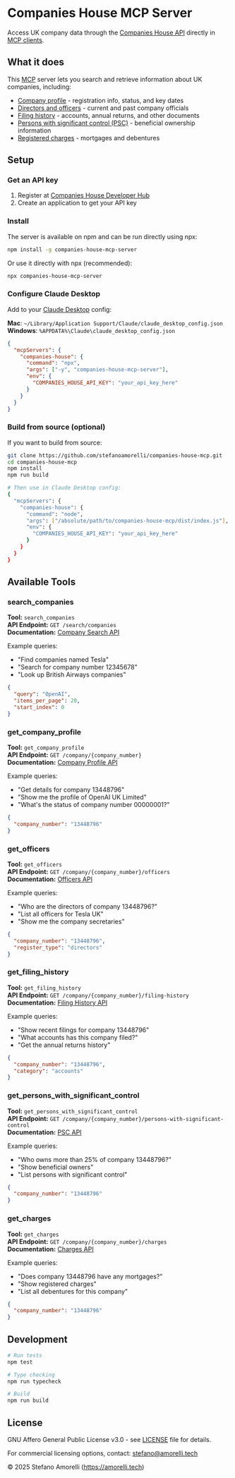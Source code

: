 # Companies House MCP Server

Access UK company data through the [Companies House API](https://developer.company-information.service.gov.uk/api/docs/) directly in [MCP clients](https://modelcontextprotocol.io/clients).

## What it does

This [MCP](https://modelcontextprotocol.io) server lets you search and retrieve information about UK companies, including:
- [Company profile](https://developer.company-information.service.gov.uk/api/docs/company/company_number/readCompanyProfile.html) - registration info, status, and key dates
- [Directors and officers](https://developer.company-information.service.gov.uk/api/docs/company/company_number/officers/officerList.html) - current and past company officials
- [Filing history](https://developer.company-information.service.gov.uk/api/docs/company/company_number/filing-history/getFilingHistoryList.html) - accounts, annual returns, and other documents
- [Persons with significant control (PSC)](https://developer.company-information.service.gov.uk/api/docs/company/company_number/persons-with-significant-control/listPersonsWithSignificantControl.html) - beneficial ownership information
- [Registered charges](https://developer.company-information.service.gov.uk/api/docs/company/company_number/charges/getChargeList.html) - mortgages and debentures

## Setup

### Get an API key

1. Register at [Companies House Developer Hub](https://developer.company-information.service.gov.uk/)
2. Create an application to get your API key

### Install

The server is available on npm and can be run directly using npx:

```bash
npm install -g companies-house-mcp-server
```

Or use it directly with npx (recommended):

```bash
npx companies-house-mcp-server
```

### Configure Claude Desktop

Add to your [Claude Desktop](https://claude.ai/download) config:

**Mac**: `~/Library/Application Support/Claude/claude_desktop_config.json`  
**Windows**: `%APPDATA%\Claude\claude_desktop_config.json`

```json
{
  "mcpServers": {
    "companies-house": {
      "command": "npx",
      "args": ["-y", "companies-house-mcp-server"],
      "env": {
        "COMPANIES_HOUSE_API_KEY": "your_api_key_here"
      }
    }
  }
}
```

### Build from source (optional)

If you want to build from source:

```bash
git clone https://github.com/stefanoamorelli/companies-house-mcp.git
cd companies-house-mcp
npm install
npm run build

# Then use in Claude Desktop config:
{
  "mcpServers": {
    "companies-house": {
      "command": "node",
      "args": ["/absolute/path/to/companies-house-mcp/dist/index.js"],
      "env": {
        "COMPANIES_HOUSE_API_KEY": "your_api_key_here"
      }
    }
  }
}
```

## Available Tools

### search_companies
**Tool:** `search_companies`  
**API Endpoint:** `GET /search/companies`  
**Documentation:** [Company Search API](https://developer.company-information.service.gov.uk/api/docs/search/companies/companysearch.html)

Example queries:
- "Find companies named Tesla"
- "Search for company number 12345678"
- "Look up British Airways companies"

```json
{
  "query": "OpenAI",
  "items_per_page": 20,
  "start_index": 0
}
```

### get_company_profile
**Tool:** `get_company_profile`  
**API Endpoint:** `GET /company/{company_number}`  
**Documentation:** [Company Profile API](https://developer.company-information.service.gov.uk/api/docs/company/company_number/readCompanyProfile.html)

Example queries:
- "Get details for company 13448796"
- "Show me the profile of OpenAI UK Limited"
- "What's the status of company number 00000001?"

```json
{
  "company_number": "13448796"
}
```

### get_officers
**Tool:** `get_officers`  
**API Endpoint:** `GET /company/{company_number}/officers`  
**Documentation:** [Officers API](https://developer.company-information.service.gov.uk/api/docs/company/company_number/officers/officerList.html)

Example queries:
- "Who are the directors of company 13448796?"
- "List all officers for Tesla UK"
- "Show me the company secretaries"

```json
{
  "company_number": "13448796",
  "register_type": "directors"
}
```

### get_filing_history
**Tool:** `get_filing_history`  
**API Endpoint:** `GET /company/{company_number}/filing-history`  
**Documentation:** [Filing History API](https://developer.company-information.service.gov.uk/api/docs/company/company_number/filing-history/getFilingHistoryList.html)

Example queries:
- "Show recent filings for company 13448796"
- "What accounts has this company filed?"
- "Get the annual returns history"

```json
{
  "company_number": "13448796",
  "category": "accounts"
}
```

### get_persons_with_significant_control
**Tool:** `get_persons_with_significant_control`  
**API Endpoint:** `GET /company/{company_number}/persons-with-significant-control`  
**Documentation:** [PSC API](https://developer.company-information.service.gov.uk/api/docs/company/company_number/persons-with-significant-control/listPersonsWithSignificantControl.html)

Example queries:
- "Who owns more than 25% of company 13448796?"
- "Show beneficial owners"
- "List persons with significant control"

```json
{
  "company_number": "13448796"
}
```

### get_charges
**Tool:** `get_charges`  
**API Endpoint:** `GET /company/{company_number}/charges`  
**Documentation:** [Charges API](https://developer.company-information.service.gov.uk/api/docs/company/company_number/charges/getChargeList.html)

Example queries:
- "Does company 13448796 have any mortgages?"
- "Show registered charges"
- "List all debentures for this company"

```json
{
  "company_number": "13448796"
}
```

## Development

```bash
# Run tests
npm test

# Type checking
npm run typecheck

# Build
npm run build
```

## License

GNU Affero General Public License v3.0 - see [LICENSE](LICENSE) file for details.

For commercial licensing options, contact: stefano@amorelli.tech

© 2025 Stefano Amorelli (https://amorelli.tech)